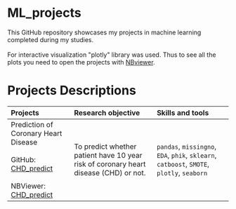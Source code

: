 # ML_projects

This GitHub repository showcases my projects in machine learning completed during my studies. <br /><br />
For interactive visualization "plotly" library was used. Thus to see all the plots you need to open the projects with [NBviewer](https://nbviewer.org/github/anait-nik/).

# Projects Descriptions

| Projects | Research objective | Skills and tools | 
| :---------------------- | :---------------------- | :---------------------- |
|Prediction of Coronary Heart Disease <br /><br /> GitHub: [CHD_predict](CHD_predict) <br /><br />  NBViewer: [CHD_predict](https://nbviewer.org/github/anait-nik/ML_projects/blob/main/CHD_predict/CHD_predict.ipynb?flush_cache=true)| To predict whether patient have 10 year risk of coronary heart disease (CHD) or not.  | `pandas`, `missingno`,   `EDA`, `phik`, `sklearn`, `catboost`, `SMOTE`, `plotly`, `seaborn`|
